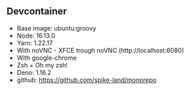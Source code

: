 ## Devcontainer

- Base image: ubuntu:groovy
- Node: 16.13.0
- Yarn: 1.22.17
- With noVNC - XFCE trough noVNC (http://localhost:6080)
- With google-chrome
- Zsh + Oh my zsh!
- Deno: 1.16.2
- github: https://github.com/spike-land/monorepo
